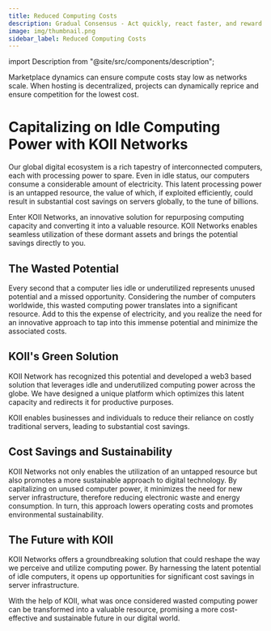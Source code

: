```yaml
---
title: Reduced Computing Costs
description: Gradual Consensus - Act quickly, react faster, and reward slowly.
image: img/thumbnail.png
sidebar_label: Reduced Computing Costs
---
```


import Description from "@site/src/components/description";

<!-- ![banner](../img/Nodes%20vs%20Servers.svg) -->

Marketplace dynamics can ensure compute costs stay low as networks scale. When hosting is decentralized, projects can dynamically reprice and ensure competition for the lowest cost.

# Capitalizing on Idle Computing Power with KOII Networks

Our global digital ecosystem is a rich tapestry of interconnected computers, each with processing power to spare. Even in idle status, our computers consume a considerable amount of electricity. This latent processing power is an untapped resource, the value of which, if exploited efficiently, could result in substantial cost savings on servers globally, to the tune of billions.

Enter KOII Networks, an innovative solution for repurposing computing capacity and converting it into a valuable resource. KOII Networks enables seamless utilization of these dormant assets and brings the potential savings directly to you.

## The Wasted Potential

Every second that a computer lies idle or underutilized represents unused potential and a missed opportunity. Considering the number of computers worldwide, this wasted computing power translates into a significant resource. Add to this the expense of electricity, and you realize the need for an innovative approach to tap into this immense potential and minimize the associated costs.

## KOII's Green Solution

KOII Network has recognized this potential and developed a web3 based solution that leverages idle and underutilized computing power across the globe. We have designed a unique platform which optimizes this latent capacity and redirects it for productive purposes.

KOII enables businesses and individuals to reduce their reliance on costly traditional servers, leading to substantial cost savings.

## Cost Savings and Sustainability

KOII Networks not only enables the utilization of an untapped resource but also promotes a more sustainable approach to digital technology. By capitalizing on unused computer power, it minimizes the need for new server infrastructure, therefore reducing electronic waste and energy consumption. In turn, this approach lowers operating costs and promotes environmental sustainability.

## The Future with KOII

KOII Networks offers a groundbreaking solution that could reshape the way we perceive and utilize computing power. By harnessing the latent potential of idle computers, it opens up opportunities for significant cost savings in server infrastructure.

With the help of KOII, what was once considered wasted computing power can be transformed into a valuable resource, promising a more cost-effective and sustainable future in our digital world.
